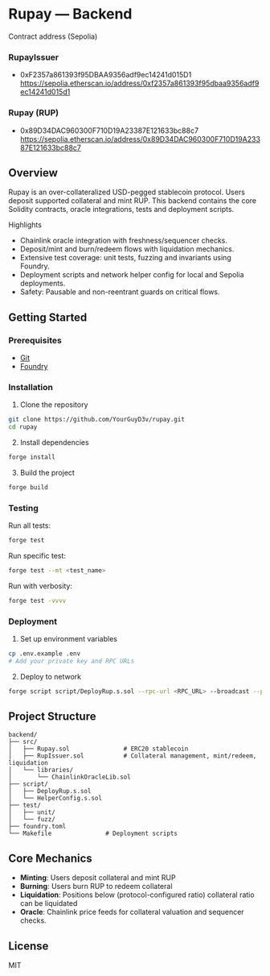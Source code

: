 # Rupay — Backend

Contract address (Sepolia)
### RupayIssuer
- 0xF2357a861393f95DBAA9356adf9ec14241d015D1     
 https://sepolia.etherscan.io/address/0xf2357a861393f95dbaa9356adf9ec14241d015d1

 ### Rupay (RUP)
 - 0x89D34DAC960300F710D19A23387E121633bc88c7    
 https://sepolia.etherscan.io/address/0x89D34DAC960300F710D19A23387E121633bc88c7

Overview
--------
Rupay is an over-collateralized USD-pegged stablecoin protocol. Users deposit supported collateral and mint RUP. This backend contains the core Solidity contracts, oracle integrations, tests and deployment scripts.

Highlights
- Chainlink oracle integration with freshness/sequencer checks.
- Deposit/mint and burn/redeem flows with liquidation mechanics.
- Extensive test coverage: unit tests, fuzzing and invariants using Foundry.
- Deployment scripts and network helper config for local and Sepolia deployments.
- Safety: Pausable and non-reentrant guards on critical flows.

## Getting Started

### Prerequisites

- [Git](https://git-scm.com/)
- [Foundry](https://book.getfoundry.sh/)

### Installation

1. Clone the repository
```bash
git clone https://github.com/YourGuyD3v/rupay.git
cd rupay
```

2. Install dependencies
```bash
forge install
```

3. Build the project
```bash
forge build
```

### Testing

Run all tests:
```bash
forge test
```

Run specific test:
```bash
forge test --mt <test_name>
```

Run with verbosity:
```bash
forge test -vvvv
```

### Deployment

1. Set up environment variables
```bash
cp .env.example .env
# Add your private key and RPC URLs
```

2. Deploy to network
```bash
forge script script/DeployRup.s.sol --rpc-url <RPC_URL> --broadcast --private-key <KEY>
```

## Project Structure

```
backend/
├── src/
│   ├── Rupay.sol               # ERC20 stablecoin
│   ├── RupIssuer.sol           # Collateral management, mint/redeem, liquidation
│   └── libraries/
│       └── ChainlinkOracleLib.sol
├── script/
│   ├── DeployRup.s.sol
│   └── HelperConfig.s.sol
├── test/
│   ├── unit/
│   └── fuzz/
├── foundry.toml
└── Makefile               # Deployment scripts
```

## Core Mechanics

- **Minting**: Users deposit collateral and mint RUP
- **Burning**: Users burn RUP to redeem collateral
- **Liquidation**: Positions below  (protocol-configured ratio) collateral ratio can be liquidated
- **Oracle**: Chainlink price feeds for collateral valuation and sequencer checks.

## License

MIT